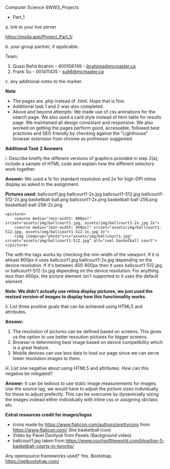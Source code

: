 Computer Science 4WW3_Projects

- Part_1 

a. link to your live server 

https://moila.app/Project_Part_1/

b. your group partner, if applicable.

Team:
1. Quazi Rafid Ibrahim - 400158749 - ibrahimq@mcmaster.ca
2. Frank Su - 001411435 - suh6@mcmaster.ca 


c. any additional notes to the marker.

**Note**
- The pages are .php instead of .html. Hope that is fine. 
- Additional task 1 and 2 was also completed. 
- Above and beyond attempts: We made use of css animations for the search page. We also used a card style instead of html table for results page. 
We maintained all design consistant and responsive. We also worked on getting the pages perform good, accessable, followed best practices and SEO friendly by checking
against the "Lighthouse" browser extension from chrome as profressor suggested. 


**Additional Task 2 Answers**

i. Describe briefly the different versions of graphics provided in step 2(a);
include a sample of HTML code and explain how the different selectors work
together.

**Answer:**
We used a 1x for standard resolution and 2x for high-DPI retina display as asked in the assignment. 

**Pictures used:**
ballcourt1.jpg
ballcourt1-2x.jpg
ballcourt1-512.jpg
ballcourt1-512-2x.jpg
basketball-ball.png
ballcourt1-2x.png
basketball-ball-256.png
basketball-ball-256-2x.png


```
<picture>
	<source media="(min-width: 800px)" srcset="assets/img/ballcourt1.jpg, assets/img/ballcourt1-2x.jpg 2x">
	<source media="(min-width: 450px)" srcset="assets/img/ballcourt1-512.jpg, assets/img/ballcourt1-512-2x.jpg 2x">
	<img itemprop="photo"src="assets/img/ballcourt1.jpg" srcset="assets/img/ballcourt1-512.jpg" alt="cool basketball court">
</picture>

```
The <picture> with the <source> tags works by checking the min-width of the viewport. If it is atleast 800px it uses ballcourt1.jpg ballcourt1-2x.jpg depending
on the device resolution. If it's between 450-800px then it uses ballcourt1-512.jpg or ballcourt1-512-2x.jpg depending on the device resolution. For anything less than 450px, the picture element isn't supported to it uses the default <img> element. 

**Note: We didn't actually use retina display pictures, we just used the resized version of images to display how this functionality works**

ii. List three positive goals that can be achieved using HTML5 <picture> and
<source> attributes.

**Answer:**
1. The resolution of pictures can be defined based on screens. This gives us the option to use better resoution pictures for bigger screens.
2. Browser is determining best image based on device compatibility which is a great feature.
3. Mobile devices can use less data to load our page since we can serve lower resolution images to them. 

iii. List one negative about using HTML5 <picture> and <source> attributes. How
can this negative be mitigated?

**Answer:**
It can be tedious to use static image measurements for images. Use the source tag, we would have to adjust the picture sizes individually for these to adjust prefectly. 
This can be overcome by dynamicially sizing the images instead either individually with inline css or assigning id/class etc. 



**Extral resources credit for images/logos**
- Icons made by https://www.flaticon.com/authors/prettycons from https://www.flaticon.com/ (the basketball icon)
- Video by Pavel Danilyuk from Pexels (Background video)
- ballcourt1.jpg taken from https://www.courtsoftheworld.com/blog/top-5-basketball-courts-in-toronto/

Any opensource frameworks used? Yes. Bootstrap. https://getbootstrap.com/
